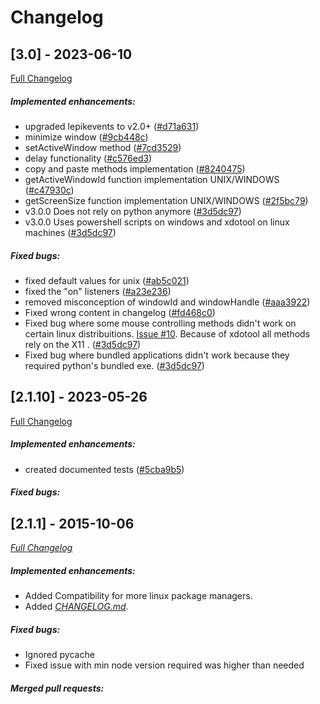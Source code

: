 # Changelog
## [3.0] - 2023-06-10

[Full Changelog](https://github.com/borecjeborec1/LepikJS/commits/main)

##### Implemented enhancements:
-  upgraded lepikevents to v2.0+ ([#d71a631](https://github.com/borecjeborec1/LepikJS/commit/d71a6313e270d96fa6b5153bf378a8bdf33c59b2))
-  minimize window ([#9cb448c](https://github.com/borecjeborec1/LepikJS/commit/9cb448c4e651012ad71f13b9cc423e43b9693e10))
-  setActiveWindow method ([#7cd3529](https://github.com/borecjeborec1/LepikJS/commit/7cd3529fb8f79dbcc6c8435bbfa38b1e06e3301d))
-  delay functionality ([#c576ed3](https://github.com/borecjeborec1/LepikJS/commit/c576ed3e53bb839e3e2a85a7eb270178ce36f313)) 
-  copy and paste methods implementation ([#8240475](https://github.com/borecjeborec1/LepikJS/commit/82404757db63d202bd617728ee1319b49c86fc6b)) 
-  getActiveWindowId function implementation UNIX/WINDOWS ([#c47930c](https://github.com/borecjeborec1/LepikJS/commit/c47930c164bc1afc0089f6215f1c4d81c6009e37)) 
-  getScreenSize function implementation UNIX/WINDOWS ([#2f5bc79](https://github.com/borecjeborec1/LepikJS/commit/2f5bc792a34e867b964b486e2314e2010b0b007d)) 
-  v3.0.0 Does not rely on python anymore ([#3d5dc97](https://github.com/Borecjeborec1/LepikJS/commit/3d5dc97f1f5fb773054864fb02e586c8a30793b5)) 
-  v3.0.0 Uses powershell scripts on windows and xdotool on linux machines ([#3d5dc97](https://github.com/Borecjeborec1/LepikJS/commit/3d5dc97f1f5fb773054864fb02e586c8a30793b5)) 

##### Fixed bugs:
-  fixed default values for unix ([#ab5c021](https://github.com/borecjeborec1/LepikJS/commit/ab5c021cb7dcfdf579a07dabeb22fad5937e515b))
-  fixed the "on" listeners ([#a23e236](https://github.com/borecjeborec1/LepikJS/commit/a23e2369fdd173929512e957e52f17b30f87d44f))
-  removed misconception of windowId and windowHandle ([#aaa3922](https://github.com/borecjeborec1/LepikJS/commit/aaa39226e56ea53a3ac5db9d1111e6cbd748042f))
-  Fixed wrong content in changelog ([#fd468c0](https://github.com/borecjeborec1/LepikJS/commit/fd468c071040ab1a92eb2586bcd85594b9078cde))
-  Fixed bug where some mouse controlling methods didn't work on certain linux distribuitions. [Issue #10](https://github.com/Borecjeborec1/LepikJS/issues/10). Because of xdotool all methods rely on the X11 . ([#3d5dc97](https://github.com/Borecjeborec1/LepikJS/commit/3d5dc97f1f5fb773054864fb02e586c8a30793b5)) 
-  Fixed bug where bundled applications didn't work because they required python's bundled exe.  ([#3d5dc97](https://github.com/Borecjeborec1/LepikJS/commit/3d5dc97f1f5fb773054864fb02e586c8a30793b5)) 

## [2.1.10] - 2023-05-26

[Full Changelog](https://github.com/borecjeborec1/LepikJS/commits/main)

##### Implemented enhancements:
-  created documented tests ([#5cba9b5](https://github.com/borecjeborec1/LepikJS/commit/5cba9b52cc8c15acf8f220ca7c6b095461d2f170)) 

##### Fixed bugs:


## [2.1.1] - 2015-10-06

*[Full Changelog](https://github.com/Borecjeborec1/LepikJS/commits/main)*

##### Implemented enhancements:

- Added Compatibility for more linux package managers.
- Added *[CHANGELOG.md](CHANGELOG.md)*.

##### Fixed bugs:

- Ignored pycache
- Fixed issue with min node version required was higher than needed


##### Merged pull requests:

